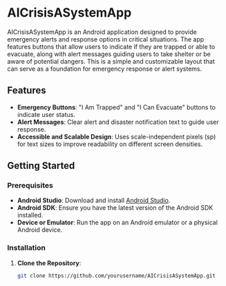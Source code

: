 # AICrisisASystemApp

AICrisisASystemApp is an Android application designed to provide emergency alerts and response options in critical situations. The app features buttons that allow users to indicate if they are trapped or able to evacuate, along with alert messages guiding users to take shelter or be aware of potential dangers. This is a simple and customizable layout that can serve as a foundation for emergency response or alert systems.

## Features

- **Emergency Buttons**: "I Am Trapped" and "I Can Evacuate" buttons to indicate user status.
- **Alert Messages**: Clear alert and disaster notification text to guide user response.
- **Accessible and Scalable Design**: Uses scale-independent pixels (sp) for text sizes to improve readability on different screen densities.

## Getting Started

### Prerequisites

- **Android Studio**: Download and install [Android Studio](https://developer.android.com/studio).
- **Android SDK**: Ensure you have the latest version of the Android SDK installed.
- **Device or Emulator**: Run the app on an Android emulator or a physical Android device.

### Installation

1. **Clone the Repository**:
   ```bash
   git clone https://github.com/yourusername/AICrisisASystemApp.git
